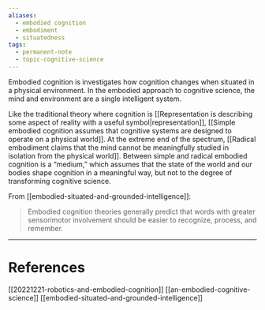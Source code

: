 ```yaml
---
aliases:
  - embodied cognition
  - embodiment
  - situatedness
tags:
  - permanent-note
  - topic-cognitive-science
---
```

Embodied cognition is investigates how cognition changes when situated in a physical environment. In the embodied approach to cognitive science, the mind and environment are a single intelligent system.

Like the traditional theory where cognition is [[Representation is describing some aspect of reality with a useful symbol|representation]], [[Simple embodied cognition assumes that cognitive systems are designed to operate on a physical world]]. At the extreme end of the spectrum, [[Radical embodiment claims that the mind cannot be meaningfully studied in isolation from the physical world]]. Between simple and radical embodied cognition is a “medium,” which assumes that the state of the world and our bodies shape cognition in a meaningful way, but not to the degree of transforming cognitive science.

From [[embodied-situated-and-grounded-intelligence]]:
>Embodied cognition theories generally predict that words with greater sensorimotor involvement should be easier to recognize, process, and remember. 

---
# References

[[20221221-robotics-and-embodied-cognition]]
[[an-embodied-cognitive-science]]
[[embodied-situated-and-grounded-intelligence]]